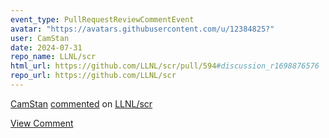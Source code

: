 ```yaml
---
event_type: PullRequestReviewCommentEvent
avatar: "https://avatars.githubusercontent.com/u/12384825?"
user: CamStan
date: 2024-07-31
repo_name: LLNL/scr
html_url: https://github.com/LLNL/scr/pull/594#discussion_r1698876576
repo_url: https://github.com/LLNL/scr
---
```


<a href='https://github.com/CamStan' target='_blank'>CamStan</a> <a href='https://github.com/LLNL/scr/pull/594#discussion_r1698876576' target='_blank'>commented</a> on <a href='https://github.com/LLNL/scr' target='_blank'>LLNL/scr</a>

<a href='https://github.com/LLNL/scr/pull/594#discussion_r1698876576' target='_blank'>View Comment</a>
